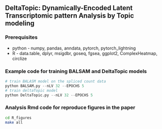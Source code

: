 ## DeltaTopic: Dynamically-Encoded Latent Transcriptomic pattern Analysis by Topic modeling



### Prerequisites

* python - numpy, pandas, anndata, pytorch, pytorch_lightning
* R - data.table, dplyr, msigdbr, goseq, fgsea, ggplot2, ComplexHeatmap, circlize

### Example code for training BALSAM and DeltaTopic models


```python
# train BALASM model on the spliced count data
python BALSAM.py --nLV 32 --EPOCHS 5 
# train deltaTopic model
python DeltaTopic.py --nLV 32 --EPOCHS 5 
```

### Analysis Rmd code for reproduce figures in the paper

```bash
cd R_figures
make all
```
